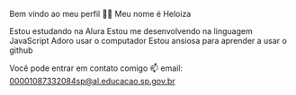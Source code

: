 Bem vindo ao meu perfil 💙💙
Meu nome é Heloiza

Estou estudando na Alura
Estou me desenvolvendo na linguagem JavaScript
Adoro usar o computador 
Estou ansiosa para aprender a usar o github

Você pode entrar em contato comigo 📫
email: 00001087332084sp@al.educacao.sp.gov.br
